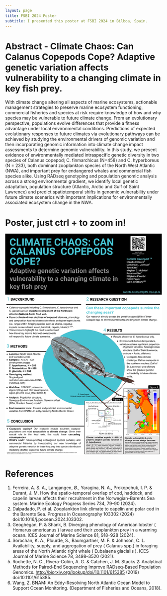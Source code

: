 ```yaml
---
layout: page
title: FSBI 2024 Poster
subtitle: I presented this poster at FSBI 2024 in Bilboa, Spain. 
---
```

# Abstract - Climate Chaos: Can Calanus Copepods Cope?  Adaptive genetic variation affects vulnerability to a changing climate in key fish prey. 

With climate change altering all aspects of marine ecosystems, actionable management strategies to preserve marine ecosystem functioning, commercial fisheries and species at risk require knowledge of how and why species may be vulnerable to future climate change. From an evolutionary perspective, populations evolve differences that provide a fitness advantage under local environmental conditions. Predictions of expected evolutionary responses to future climates via evolutionary pathways can be achieved by studying the environmental drivers of genomic variation and then incorporating genomic information into climate change impact assessments to determine genomic vulnerability. In this study, we present evidence of environmentally mediated intraspecific genetic diversity in two species of Calanus copepod; C. finmarchicus (N=458) and C. hyperboreus (N = 233), both dominant zooplankton species of the North West Atlantic (NWA), and important prey for endangered whales and commercial fish species alike. Using RADseq genotyping and population genomic analysis across a strong environmental gradient, we identify local genetic adaptation, population structure (Atlantic, Arctic and Gulf of Saint Lawrence) and predict spatiotemporal shifts in genomic vulnerability under future climate scenarios with important implications for environmentally associated ecosystem change in the NWA. 

# Poster, just ctrl + to zoom in!
 ![image of poster](/assets/img/fsbi2024poster.png)

# References 
1. Ferreira, A. S. A., Langangen, Ø., Yaragina, N. A., Prokopchuk, I. P. & Durant, J. M. How the spatio-temporal overlap of cod, haddock, and capelin larvae affects their recruitment in the Norwegian-Barents Sea system. Marine Ecology Progress Series 734, 79–90 (2024).
2. Dalpadado, P. et al. Zooplankton link climate to capelin and polar cod in the Barents Sea. Progress in Oceanography 103302 (2024) doi:10.1016/j.pocean.2024.103302.
3. Geoghegan, P. & Shank, B. Diverging phenology of American lobster ( Homarus americanus ) larvae and their zooplankton prey in a warming ocean. ICES Journal of Marine Science 81, 918–928 (2024).
4. Sorochan, K. A., Plourde, S., Baumgartner, M. F. & Johnson, C. L. Availability, supply, and aggregation of prey ( Calanus spp.) in foraging areas of the North Atlantic right whale ( Eubalaena glacialis ). ICES Journal of Marine Science 78, 3498–3520 (2021).
5. Rochette, N. C., Rivera-Colón, A. G. & Catchen, J. M. Stacks 2: Analytical Methods for Paired-End Sequencing Improve RADseq-Based Population Genomics. http://biorxiv.org/lookup/doi/10.1101/615385 (2019) doi:10.1101/615385.
6. Wang, Z. BNAM: An Eddy-Resolving North Atlantic Ocean Model to Support Ocean Monitoring. (Department of Fisheries and Oceans, 2018).
